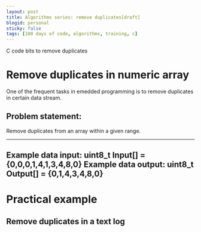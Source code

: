 ```yaml
---
layout: post
title: Algorithms series: remove duplicates[draft]
blogid: personal
sticky: false
tags: [100 days of code, algorithms, training, c]
---
```

C code bits to remove duplicates

# Remove duplicates in numeric array
One of the frequent tasks in emedded programming is to remove duplicates in certain data stream.

## Problem statement:
Remove duplicates from an array within a given range.

----
  Example data input: uint8_t Input[] = {0,0,0,1,4,1,3,4,8,0}
  Example data output: uint8_t Output[] = {0,1,4,3,4,8,0}
----  

# Practical example
## Remove duplicates in a text log 
